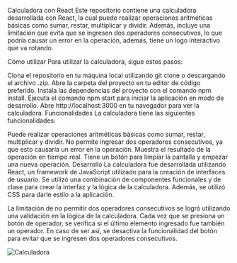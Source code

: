 Calculadora con React
Este repositorio contiene una calculadora desarrollada con React, la cual puede realizar operaciones aritméticas básicas como sumar, restar, multiplicar y dividir. Además, incluye una limitación que evita que se ingresen dos operadores consecutivos, lo que podría causar un error en la operación, además, tiene un logo interactivo que va rotando.

Cómo utilizar
Para utilizar la calculadora, sigue estos pasos:

Clona el repositorio en tu máquina local utilizando git clone o descargando el archivo .zip.
Abre la carpeta del proyecto en tu editor de código preferido.
Instala las dependencias del proyecto con el comando npm install.
Ejecuta el comando npm start para iniciar la aplicación en modo de desarrollo.
Abre http://localhost:3000 en tu navegador para ver la calculadora.
Funcionalidades
La calculadora tiene las siguientes funcionalidades:

Puede realizar operaciones aritméticas básicas como sumar, restar, multiplicar y dividir.
No permite ingresar dos operadores consecutivos, ya que esto causaría un error en la operación.
Muestra el resultado de la operación en tiempo real.
Tiene un botón para limpiar la pantalla y empezar una nueva operación.
Desarrollo
La calculadora fue desarrollada utilizando React, un framework de JavaScript utilizado para la creación de interfaces de usuario. Se utilizó una combinación de componentes funcionales y de clase para crear la interfaz y la lógica de la calculadora. Además, se utilizó CSS para darle estilo a la aplicación.

La limitación de no permitir dos operadores consecutivos se logró utilizando una validación en la lógica de la calculadora. Cada vez que se presiona un botón de operador, se verifica si el último elemento ingresado fue también un operador. En caso de ser así, se desactiva la funcionalidad del botón para evitar que se ingresen dos operadores consecutivos.




![Calculadora](https://user-images.githubusercontent.com/125910370/230463382-09ed0874-fa9d-4f70-bf49-3320072a368e.PNG)

